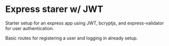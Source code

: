 # Express starer w/ JWT
<p>Starter setup for an express app using JWT, bcryptjs, and express-validator for user authentication. </p>
<p>Basic routes for registering a user and logging in already setup.</p>

